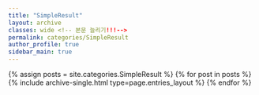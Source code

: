 ```yaml
---
title: "SimpleResult"
layout: archive
classes: wide <!-- 본문 늘리기!!!-->
permalink: categories/SimpleResult
author_profile: true
sidebar_main: true
---
```



{% assign posts = site.categories.SimpleResult %}
{% for post in posts %} {% include archive-single.html type=page.entries_layout %} {% endfor %}